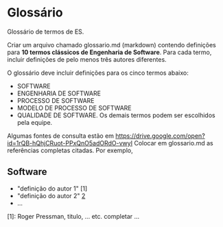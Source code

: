 # Glossário

Glossário de termos de ES.

Criar um arquivo chamado glossario.md (markdown) contendo definições para **10 termos clássicos de Engenharia de Software**. Para cada termo, incluir definições de pelo menos três autores diferentes. 

O glossário deve incluir definições para os cinco termos abaixo:
- SOFTWARE
- ENGENHARIA DE SOFTWARE
- PROCESSO DE SOFTWARE
- MODELO DE PROCESSO DE SOFTWARE
- QUALIDADE DE SOFTWARE.
Os demais termos podem ser escolhidos pela equipe.

Algumas fontes de consulta estão em https://drive.google.com/open?id=1rQB-hQhjCRuot-PPxQnO5adORdO-vwyI
Colocar em glossario.md as referências completas citadas.
Por exemplo,

## Software 

+ "definição do autor 1" [1]
+ "definição do autor 2" [2] 
+ ...

[1]: Roger Pressman, titulo,  ... etc. completar ...

[2]: ...
